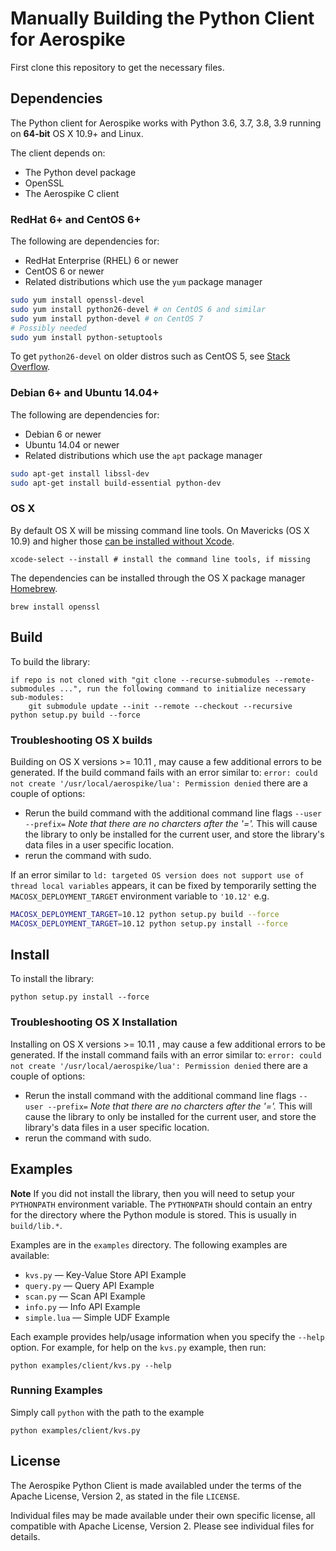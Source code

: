 # Manually Building the Python Client for Aerospike

First clone this repository to get the necessary files.

## Dependencies

The Python client for Aerospike works with Python 3.6, 3.7, 3.8, 3.9 running on
**64-bit** OS X 10.9+ and Linux.

The client depends on:

- The Python devel package
- OpenSSL
- The Aerospike C client

### RedHat 6+ and CentOS 6+

The following are dependencies for:

- RedHat Enterprise (RHEL) 6 or newer
- CentOS 6 or newer
- Related distributions which use the `yum` package manager

```sh
sudo yum install openssl-devel
sudo yum install python26-devel # on CentOS 6 and similar
sudo yum install python-devel # on CentOS 7
# Possibly needed
sudo yum install python-setuptools
```

To get `python26-devel` on older distros such as CentOS 5, see [Stack Overflow](http://stackoverflow.com/a/11684053/582436).

### Debian 6+ and Ubuntu 14.04+

The following are dependencies for:

- Debian 6 or newer
- Ubuntu 14.04 or newer
- Related distributions which use the `apt` package manager

```sh
sudo apt-get install libssl-dev
sudo apt-get install build-essential python-dev
```

### OS X

By default OS X will be missing command line tools. On Mavericks (OS X 10.9)
and higher those [can be installed without Xcode](http://osxdaily.com/2014/02/12/install-command-line-tools-mac-os-x/).

    xcode-select --install # install the command line tools, if missing

The dependencies can be installed through the OS X package manager [Homebrew](http://brew.sh/).

    brew install openssl

## Build

To build the library:

    if repo is not cloned with "git clone --recurse-submodules --remote-submodules ...", run the following command to initialize necessary sub-modules:
        git submodule update --init --remote --checkout --recursive
    python setup.py build --force

### Troubleshooting OS X builds

Building on OS X versions >= 10.11 , may cause a few additional errors to be generated. If the build command fails with an
error similar to: `error: could not create '/usr/local/aerospike/lua': Permission denied` there are a couple of options:

- Rerun the build command with the additional command line flags `--user --prefix=` *Note that there are no charcters after the '='.* This will cause the library to only be installed for the current user, and store the library's data files in a user specific location.
- rerun the command with sudo.

If an error similar to `ld: targeted OS version does not support use of thread local variables` appears, it can be fixed by temporarily setting the `MACOSX_DEPLOYMENT_TARGET` environment variable to `'10.12'` e.g.

```sh
MACOSX_DEPLOYMENT_TARGET=10.12 python setup.py build --force
MACOSX_DEPLOYMENT_TARGET=10.12 python setup.py install --force
```

## Install

To install the library:

    python setup.py install --force

### Troubleshooting OS X Installation

Installing on OS X versions >= 10.11 , may cause a few additional errors to be generated. If the install command fails with an
error similar to: `error: could not create '/usr/local/aerospike/lua': Permission denied` there are a couple of options:

- Rerun the install command with the additional command line flags `--user --prefix=` *Note that there are no charcters after the '='.* This will cause the library to only be installed for the current user, and store the library's data files in a user specific location.
- rerun the command with sudo.

## Examples

**Note** If you did not install the library, then you will need to setup your `PYTHONPATH` environment variable. The `PYTHONPATH` should contain an entry for the directory where the Python module is stored. This is usually in `build/lib.*`.

Examples are in the `examples` directory. The following examples are available:

- `kvs.py` — Key-Value Store API Example
- `query.py` — Query API Example
- `scan.py` — Scan API Example
- `info.py` — Info API Example
- `simple.lua` — Simple UDF Example

Each example provides help/usage information when you specify the `--help` option. For example, for help on the `kvs.py` example, then run:

    python examples/client/kvs.py --help

### Running Examples

Simply call `python` with the path to the example

    python examples/client/kvs.py

## License

The Aerospike Python Client is made availabled under the terms of the Apache License, Version 2, as stated in the file `LICENSE`.

Individual files may be made available under their own specific license,
all compatible with Apache License, Version 2. Please see individual files for details.
